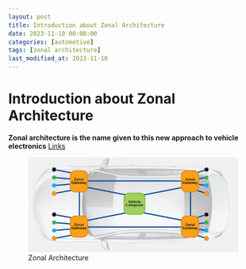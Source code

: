 ```yaml
---
layout: post
title: Introduction about Zonal Architecture
date: 2023-11-10 00:00:00
categories: [automotive]
tags: [zonal architecture]
last_modified_at: 2023-11-10
---
```



# Introduction about Zonal Architecture

**Zonal architecture is the name given to this new approach to vehicle electronics** [Links](https://www.rti.com/hubfs/_Collateral/capability-briefs/rti-capability-brief-next-generation-ee-zonal-architecture.pdf)


<figure>
  <img src="/assets/img/blogs/zonal-architechture/introduction-about-zonal-architechture-1.png" alt="Zonal Architecture">
  <figcaption>Zonal Architecture</figcaption>
</figure>